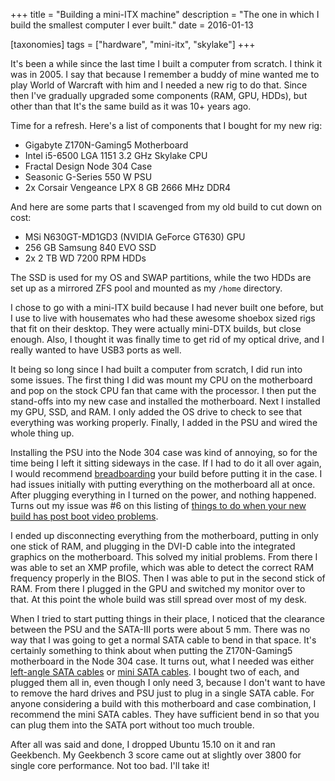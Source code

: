 +++
title = "Building a mini-ITX machine"
description = "The one in which I build the smallest computer I ever built."
date = 2016-01-13

[taxonomies]
tags = ["hardware", "mini-itx", "skylake"]
+++

It's been a while since the last time I built a computer from scratch. I think
it was in 2005. I say that because I remember a buddy of mine wanted me to play
World of Warcraft with him and I needed a new rig to do that. Since then I've
gradually upgraded some components (RAM, GPU, HDDs), but other than that It's
the same build as it was 10+ years ago.

Time for a refresh. Here's a list of components that I bought for my new rig:

- Gigabyte Z170N-Gaming5 Motherboard
- Intel i5-6500 LGA 1151 3.2 GHz Skylake CPU
- Fractal Design Node 304 Case
- Seasonic G-Series 550 W PSU
- 2x Corsair Vengeance LPX 8 GB 2666 MHz DDR4 

And here are some parts that I scavenged from my old build to cut down on cost:

- MSi N630GT-MD1GD3 (NVIDIA GeForce GT630) GPU
- 256 GB Samsung 840 EVO SSD
- 2x 2 TB WD 7200 RPM HDDs

The SSD is used for my OS and SWAP partitions, while the two HDDs are set up as
a mirrored ZFS pool and mounted as my `/home` directory.

I chose to go with a mini-ITX build because I had never built one before, but I
use to live with housemates who had these awesome shoebox sized rigs that fit
on their desktop. They were actually mini-DTX builds, but close enough. Also, I
thought it was finally time to get rid of my optical drive, and I really wanted
to have USB3 ports as well.

It being so long since I had built a computer from scratch, I did run into some
issues. The first thing I did was mount my CPU on the motherboard and pop on
the stock CPU fan that came with the processor. I then put the stand-offs into
my new case and installed the motherboard. Next I installed my GPU, SSD, and
RAM. I only added the OS drive to check to see that everything was working
properly. Finally, I added in the PSU and wired the whole thing up.

Installing the PSU into the Node 304 case was kind of annoying, so for the time
being I left it sitting sideways in the case. If I had to do it all over again,
I would recommend
[breadboarding](http://www.tomshardware.com/forum/262730-31-breadboarding) your
build before putting it in the case. I had issues initially with putting
everything on the motherboard all at once. After plugging everything in I turned
on the power, and nothing happened. Turns out my issue was #6 on this listing
of [things to do when your new build has post boot video
problems](http://www.tomshardware.com/forum/261145-31-perform-steps-posting-post-boot-video-problems).

I ended up disconnecting everything from the motherboard, putting in only one
stick of RAM, and plugging in the DVI-D cable into the integrated graphics on
the motherboard. This solved my initial problems. From there I was able to set
an XMP profile, which was able to detect the correct RAM frequency properly in
the BIOS. Then I was able to put in the second stick of RAM. From there I
plugged in the GPU and switched my monitor over to that. At this point the
whole build was still spread over most of my desk.

When I tried to start putting things in their place, I noticed that the
clearance between the PSU and the SATA-III ports were about 5 mm. There was no
way that I was going to get a normal SATA cable to bend in that space. It's
certainly something to think about when putting the Z170N-Gaming5 motherboard
in the Node 304 case. It turns out, what I needed was either [left-angle SATA
cables](http://www.amazon.com/gp/product/B005S0X2OI?psc=1&redirect=true&ref_=oh_aui_detailpage_o03_s00)
or [mini SATA
cables](http://www.amazon.com/gp/product/B0068Q59O2?psc=1&redirect=true&ref_=oh_aui_detailpage_o03_s00).
I bought two of each, and plugged them all in, even though I only need 3,
because I don't want to have to remove the hard drives and PSU just to plug in
a single SATA cable. For anyone considering a build with this motherboard and
case combination, I recommend the mini SATA cables. They have sufficient bend
in so that you can plug them into the SATA port without too much trouble.

After all was said and done, I dropped Ubuntu 15.10 on it and ran Geekbench. My
Geekbench 3 score came out at slightly over 3800 for single core performance.
Not too bad. I'll take it!